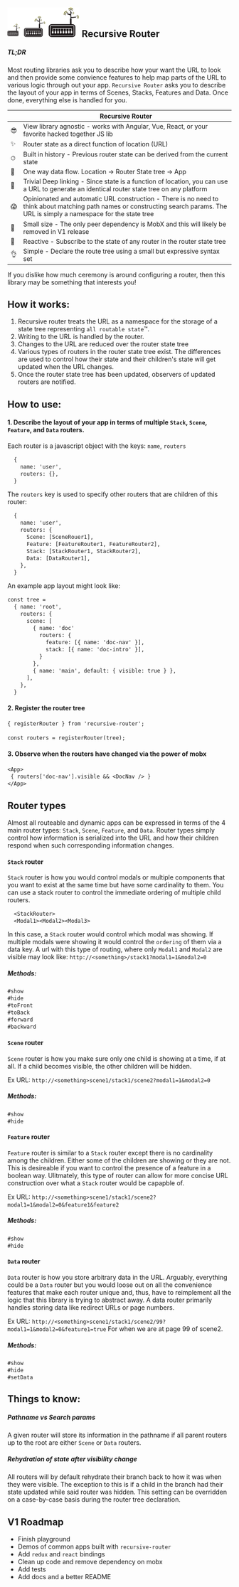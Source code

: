 ## ![Router](multi-router.png)    Recursive Router     



##### TL;DR

Most routing libraries ask you to describe how your want the URL to look and then provide some convience features to help map parts of the URL to various logic through out your app. `Recursive Router` asks you to describe the layout of your app in terms of Scenes, Stacks, Features and Data. Once done, everything else is handled for you.


|   | Recursive Router |
| - | ------------ |
| 😎 | View library agnostic - works with Angular, Vue, React, or your favorite hacked together JS lib |
| ✨ | Router state as a direct function of location (URL) |
| ⏱ | Built in history - Previous router state can be derived from the current state
| 🔀 | One way data flow. Location -> Router State tree -> App |
| 🔗 | Trivial Deep linking - Since state is a function of location, you can use a URL to generate an identical router state tree on any platform |
| 😱 | Opinionated and automatic URL construction - There is no need to think about matching path names or constructing search params. The URL is simply a namespace for the state tree |
| 🍬 | Small size - The only peer dependency is MobX and this will likely be removed in V1 release |
| 🚀 | Reactive - Subscribe to the state of any router in the router state tree |
| 👌 | Simple - Declare the route tree using a small but expressive syntax set |


If you dislike how much ceremony is around configuring a router, then this library may be something that interests you!

## How it works:

1. Recursive router treats the URL as a namespace for the storage of a state tree representing `all routable state`™. 
2. Writing to the URL is handled by the router.
3. Changes to the URL are reduced over the router state tree
4. Various types of routers in the router state tree exist. The differences are used to control how their state and their children's state will get updated when the URL changes.
5. Once the router state tree has been updated, observers of updated routers are notified.


## How to use:


#### 1. Describe the layout of your app in terms of multiple `Stack`, `Scene`, `Feature`, and `Data` routers.

Each router is a javascript object with the keys: `name`, `routers`
```
  { 
    name: 'user',
    routers: {},
  }
```

The `routers` key is used to specify other routers that are children of this router:
```
  { 
    name: 'user',
    routers: {
      Scene: [SceneRouer1],
      Feature: [FeatureRouter1, FeatureRouter2],
      Stack: [StackRouter1, StackRouter2],
      Data: [DataRouter1],
    },
  }
```

An example app layout might look like:

```
const tree =
  { name: 'root',
    routers: {
      scene: [
        { name: 'doc' 
          routers: { 
            feature: [{ name: 'doc-nav' }], 
            stack: [{ name: 'doc-intro' }], 
          }
        },
        { name: 'main', default: { visible: true } },
      ],
    },
  }
```

#### 2. Register the router tree
```
{ registerRouter } from 'recursive-router';

const routers = registerRouter(tree);
```

#### 3. Observe when the routers have changed via the power of mobx

```
<App>
 { routers['doc-nav'].visible && <DocNav /> }
</App>
```

## Router types

Almost all routeable and dynamic apps can be expressed in terms of the 4 main router types: `Stack`, `Scene`, `Feature`, and `Data`. Router types simply control how information is serialized into the URL and how their children respond when such corresponding information changes. 


#### `Stack` router
`Stack` router is how you would control modals or multiple components that you want to exist at the same time but have some cardinality to them. You can use a stack router to control the immediate ordering of multiple child routers. 

```
  <StackRouter>
  <Modal1><Modal2><Modal3>
```

In this case, a `Stack` router would control which modal was showing. If multiple modals were showing it would control the `ordering` of them via a data key. A url with this type of routing, where only `Modal1` and `Modal2` are visible may look like:  `http://<something>/stack1?modal1=1&modal2=0`

##### Methods:

```
#show
#hide
#toFront
#toBack
#forward
#backward
```

#### `Scene` router
`Scene` router is how you make sure only one child is showing at a time, if at all. If a child becomes visible, the other children will be hidden.

Ex URL: `http://<something>scene1/stack1/scene2?modal1=1&modal2=0`

##### Methods:

```
#show
#hide
```

#### `Feature` router
`Feature` router is similar to a `Stack` router except there is no cardinality among the children. Either some of the children are showing or they are not. This is desireable if you want to control the presence of a feature in a boolean way. Ulitmately, this type of router can allow for more concise URL construction over what a `Stack` router would be capapble of.

Ex URL: `http://<something>scene1/stack1/scene2?modal1=1&modal2=0&feature1&feature2`

##### Methods:

```
#show
#hide
```

#### `Data` router
`Data` router is how you store arbitrary data in the URL. Arguably, everything could be a `Data` router but you would loose out on all the convenience features that make each router unique and, thus, have to reimplement all the logic that this library is trying to abstract away. A data router primarily handles storing data like redirect URLs or page numbers.

Ex URL: `http://<something>scene1/stack1/scene2/99?modal1=1&modal2=0&feature1=true` For when we are at page 99 of scene2.

##### Methods:

```
#show
#hide
#setData
```

## Things to know:

##### Pathname vs Search params

A given router will store its information in the pathname if all parent routers up to the root are either `Scene` or `Data` routers.


##### Rehydration of state after visibility change

All routers will by default rehydrate their branch back to how it was when they were visible. The exception to this is if a child in the branch had their state updated while said router was hidden. This setting can be overridden on a case-by-case basis during the router tree declaration. 


## V1 Roadmap

- Finish playground 
- Demos of common apps built with `recursive-router`
- Add `redux` and `react` bindings
- Clean up code and remove dependency on mobx
- Add tests
- Add docs and a better README
